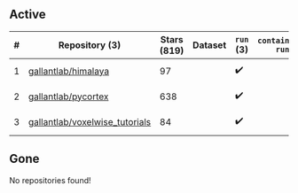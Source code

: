 ## Active
| # | Repository (3) | Stars (819) | Dataset | `run` (3) | `containers-run` | Last Modified |
| --- | --- | --- | --- | --- | --- | --- |
| 1 | [gallantlab/himalaya](https://github.com/gallantlab/himalaya) | 97 |  | :heavy_check_mark: |  | 2025-09-09 22:14:47+00:00 |
| 2 | [gallantlab/pycortex](https://github.com/gallantlab/pycortex) | 638 |  | :heavy_check_mark: |  | 2025-09-09 22:07:32+00:00 |
| 3 | [gallantlab/voxelwise_tutorials](https://github.com/gallantlab/voxelwise_tutorials) | 84 |  | :heavy_check_mark: |  | 2025-09-08 04:08:46+00:00 |

## Gone
No repositories found!
